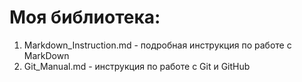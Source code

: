 # Моя библиотека:

1. Markdown_Instruction.md - подробная инструкция по работе с MarkDown
2. Git_Manual.md - инструкция по работе с Git и GitHub